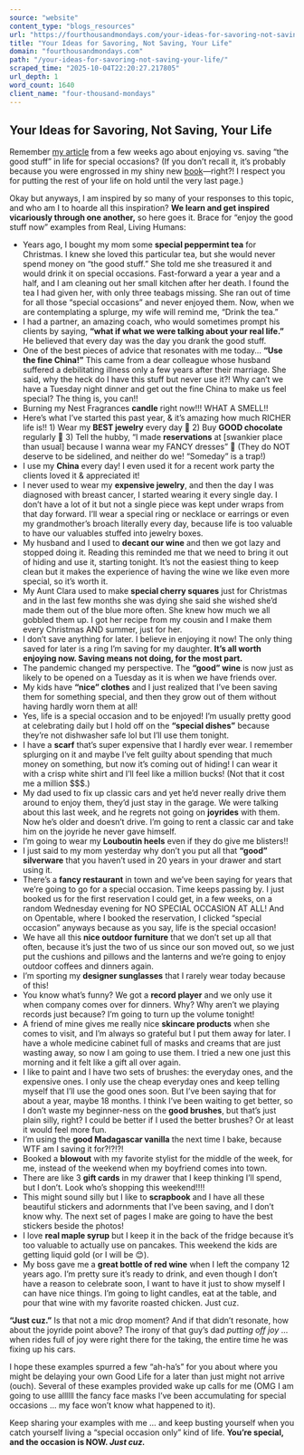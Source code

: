 ```yaml
---
source: "website"
content_type: "blogs_resources"
url: "https://fourthousandmondays.com/your-ideas-for-savoring-not-saving-your-life/"
title: "Your Ideas for Savoring, Not Saving, Your Life"
domain: "fourthousandmondays.com"
path: "/your-ideas-for-savoring-not-saving-your-life/"
scraped_time: "2025-10-04T22:20:27.217805"
url_depth: 1
word_count: 1640
client_name: "four-thousand-mondays"
---
```


## Your Ideas for Savoring, Not Saving, Your Life

Remember [my article](https://fourthousandmondays.com/are-you-enjoying-or-saving-the-good-stuff-in-life/) from a few weeks ago about enjoying vs. saving “the good stuff” in life for special occasions? (If you don’t recall it, it’s probably because you were engrossed in my shiny new [book](https://fourthousandmondays.com/book/)—right?! I respect you for putting the rest of your life on hold until the very last page.)

Okay but anyways, I am inspired by so many of your responses to this topic, and who am I to hoarde all this inspiration? **We learn and get inspired vicariously through one another,** so here goes it. Brace for “enjoy the good stuff now” examples from Real, Living Humans:

*   Years ago, I bought my mom some **special peppermint tea** for Christmas. I knew she loved this particular tea, but she would never spend money on “the good stuff.” She told me she treasured it and would drink it on special occasions. Fast-forward a year a year and a half, and I am cleaning out her small kitchen after her death. I found the tea I had given her, with only three teabags missing. She ran out of time for all those “special occasions” and never enjoyed them. Now, when we are contemplating a splurge, my wife will remind me, “Drink the tea.”
*   I had a partner, an amazing coach, who would sometimes prompt his clients by saying, **“what if what we were talking about your real life.”** He believed that every day was the day you drank the good stuff.
*   One of the best pieces of advice that resonates with me today… **“Use the fine China!”** This came from a dear colleague whose husband suffered a debilitating illness only a few years after their marriage. She said, why the heck do I have this stuff but never use it?! Why can’t we have a Tuesday night dinner and get out the fine China to make us feel special? The thing is, you can!!
*   Burning my Nest Fragrances **candle** right now!!! WHAT A SMELL!!
*   Here’s what I’ve started this past year, & it’s amazing how much RICHER life is!! 1) Wear my **BEST jewelry** every day 💍 2) Buy **GOOD chocolate** regularly 🍫 3) Tell the hubby, “I made **reservations** at [swankier place than usual] because I wanna wear my FANCY dresses” 👗 (They do NOT deserve to be sidelined, and neither do we! “Someday” is a trap!)
*   I use my **China** every day! I even used it for a recent work party the clients loved it & appreciated it!
*   I never used to wear my **expensive jewelry**, and then the day I was diagnosed with breast cancer, I started wearing it every single day. I don’t have a lot of it but not a single piece was kept under wraps from that day forward. I’ll wear a special ring or necklace or earrings or even my grandmother’s broach literally every day, because life is too valuable to have our valuables stuffed into jewelry boxes.
*   My husband and I used to **decant our wine** and then we got lazy and stopped doing it. Reading this reminded me that we need to bring it out of hiding and use it, starting tonight. It’s not the easiest thing to keep clean but it makes the experience of having the wine we like even more special, so it’s worth it.
*   My Aunt Clara used to make **special cherry squares** just for Christmas and in the last few months she was dying she said she wished she’d made them out of the blue more often. She knew how much we all gobbled them up. I got her recipe from my cousin and I make them every Christmas AND summer, just for her.
*   I don’t save anything for later. I believe in enjoying it now! The only thing saved for later is a ring I’m saving for my daughter. **It’s all worth enjoying now. Saving means not doing, for the most part.**
*   The pandemic changed my perspective. The **“good” wine** is now just as likely to be opened on a Tuesday as it is when we have friends over.
*   My kids have **“nice” clothes** and I just realized that I’ve been saving them for something special, and then they grow out of them without having hardly worn them at all!
*   Yes, life is a special occasion and to be enjoyed! I’m usually pretty good at celebrating daily but I hold off on the **“special dishes”** because they’re not dishwasher safe lol but I’ll use them tonight.
*   I have a **scarf** that’s super expensive that I hardly ever wear. I remember splurging on it and maybe I’ve felt guilty about spending that much money on something, but now it’s coming out of hiding! I can wear it with a crisp white shirt and I’ll feel like a million bucks! (Not that it cost me a million $$$.)
*   My dad used to fix up classic cars and yet he’d never really drive them around to enjoy them, they’d just stay in the garage. We were talking about this last week, and he regrets not going on **joyrides** with them. Now he’s older and doesn’t drive. I’m going to rent a classic car and take him on the joyride he never gave himself.
*   I’m going to wear my **Louboutin heels** even if they do give me blisters!!
*   I just said to my mom yesterday why don’t you put all that **“good” silverware** that you haven’t used in 20 years in your drawer and start using it.
*   There’s a **fancy restaurant** in town and we’ve been saying for years that we’re going to go for a special occasion. Time keeps passing by. I just booked us for the first reservation I could get, in a few weeks, on a random Wednesday evening for NO SPECIAL OCCASION AT ALL! And on Opentable, where I booked the reservation, I clicked “special occasion” anyways because as you say, life is the special occasion!
*   We have all this **nice outdoor furniture** that we don’t set up all that often, because it’s just the two of us since our son moved out, so we just put the cushions and pillows and the lanterns and we’re going to enjoy outdoor coffees and dinners again.
*   I’m sporting my **designer sunglasses** that I rarely wear today because of this!
*   You know what’s funny? We got a **record player** and we only use it when company comes over for dinners. Why? Why aren’t we playing records just because? I’m going to turn up the volume tonight!
*   A friend of mine gives me really nice **skincare products** when she comes to visit, and I’m always so grateful but I put them away for later. I have a whole medicine cabinet full of masks and creams that are just wasting away, so now I am going to use them. I tried a new one just this morning and it felt like a gift all over again.
*   I like to paint and I have two sets of brushes: the everyday ones, and the expensive ones. I only use the cheap everyday ones and keep telling myself that I’ll use the good ones soon. But I’ve been saying that for about a year, maybe 18 months. I think I’ve been waiting to get better, so I don’t waste my beginner-ness on the **good brushes**, but that’s just plain silly, right? I could be better if I used the better brushes? Or at least it would feel more fun.
*   I’m using the **good Madagascar vanilla** the next time I bake, because WTF am I saving it for?!?!?!
*   Booked a **blowout** with my favorite stylist for the middle of the week, for me, instead of the weekend when my boyfriend comes into town.
*   There are like 3 **gift cards** in my drawer that I keep thinking I’ll spend, but I don’t. Look who’s shopping this weekend!!!!
*   This might sound silly but I like to **scrapbook** and I have all these beautiful stickers and adornments that I’ve been saving, and I don’t know why. The next set of pages I make are going to have the best stickers beside the photos!
*   I love **real maple syrup** but I keep it in the back of the fridge because it’s too valuable to actually use on pancakes. This weekend the kids are getting liquid gold (or I will be 😊).
*   My boss gave me a **great bottle of red wine** when I left the company 12 years ago. I’m pretty sure it’s ready to drink, and even though I don’t have a reason to celebrate soon, I want to have it just to show myself I can have nice things. I’m going to light candles, eat at the table, and pour that wine with my favorite roasted chicken. Just cuz.

**“Just cuz.”** Is that not a mic drop moment? And if that didn’t resonate, how about the joyride point above? The irony of that guy’s dad _putting off joy_ … when rides full of joy were right there for the taking, the entire time he was fixing up his cars.

I hope these examples spurred a few “ah-ha’s” for you about where you might be delaying your own Good Life for a later than just might not arrive (ouch). Several of these examples provided wake up calls for me (OMG I am going to use allllll the fancy face masks I’ve been accumulating for special occasions … my face won’t know what happened to it).

Keep sharing your examples with me … and keep busting yourself when you catch yourself living a “special occasion only” kind of life. **You’re special, and the occasion is NOW. _Just cuz._**